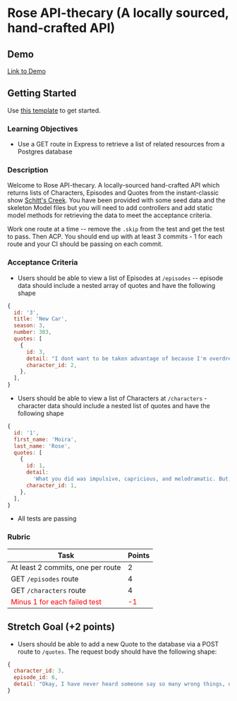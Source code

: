 # Rose API-thecary (A locally sourced, hand-crafted API)

## Demo

[Link to Demo](https://alchemy-rose-api-thecary.herokuapp.com/)

## Getting Started

Use [this template](https://github.com/alchemycodelab/backend-rose-api-thecary) to get started.

### Learning Objectives

- Use a GET route in Express to retrieve a list of related resources from a Postgres database

### Description

Welcome to Rose API-thecary. A locally-sourced hand-crafted API which returns lists of Characters, Episodes and Quotes from the instant-classic show [Schitt's Creek](https://www.imdb.com/title/tt3526078/). You have been provided with some seed data and the skeleton Model files but you will need to add controllers and add static model methods for retrieving the data to meet the acceptance criteria.

Work one route at a time -- remove the `.skip` from the test and get the test to pass. Then ACP. You should end up with at least 3 commits - 1 for each route and your CI should be passing on each commit.

### Acceptance Criteria

- Users should be able to view a list of Episodes at `/episodes` -- episode data should include a nested array of quotes and have the following shape

```js
{
  id: '3',
  title: 'New Car',
  season: 3,
  number: 303,
  quotes: [
    {
      id: 3,
      detail: "I dont want to be taken advantage of because I'm overdressed.",
      character_id: 2,
    },
  ],
}
```

- Users should be able to view a list of Characters at `/characters` - character data should include a nested list of quotes and have the following shape

```js
{
  id: '1',
  first_name: 'Moira',
  last_name: 'Rose',
  quotes: [
    {
      id: 1,
      detail:
        'What you did was impulsive, capricious, and melodramatic. But, it was also wrong.',
      character_id: 1,
    },
  ],
}

```

- All tests are passing

### Rubric

| Task                                                         | Points                            |
| ------------------------------------------------------------ | --------------------------------- |
| At least 2 commits, one per route                            | 2                                 |
| GET `/episodes` route                                        | 4                                 |
| GET `/characters` route                                      | 4                                 |
| <span style="color:red">Minus 1 for each failed test </span> | <span style="color:red">-1</span> |

## Stretch Goal (+2 points)
- Users should be able to add a new Quote to the database via a POST route to `/quotes`. The request body should have the following shape:

```js
{
  character_id: 3,
  episode_id: 6,
  detail: "Okay, I have never heard someone say so many wrong things, one after the other, consecutively, in a row."
}
```
